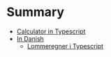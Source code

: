 # Summary

- [Calculator in Typescript](./calculator-in-ts.md)
- [In Danish](in-danish/in-danish.md)
  - [Lommeregner i Typescript](in-danish/calculator-in-ts-danish.md)
